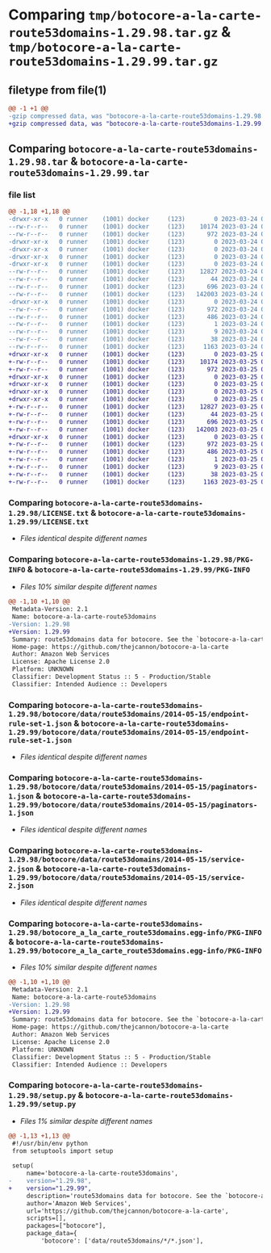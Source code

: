 # Comparing `tmp/botocore-a-la-carte-route53domains-1.29.98.tar.gz` & `tmp/botocore-a-la-carte-route53domains-1.29.99.tar.gz`

## filetype from file(1)

```diff
@@ -1 +1 @@
-gzip compressed data, was "botocore-a-la-carte-route53domains-1.29.98.tar", last modified: Fri Mar 24 01:24:39 2023, max compression
+gzip compressed data, was "botocore-a-la-carte-route53domains-1.29.99.tar", last modified: Sat Mar 25 01:23:08 2023, max compression
```

## Comparing `botocore-a-la-carte-route53domains-1.29.98.tar` & `botocore-a-la-carte-route53domains-1.29.99.tar`

### file list

```diff
@@ -1,18 +1,18 @@
-drwxr-xr-x   0 runner    (1001) docker     (123)        0 2023-03-24 01:24:39.986141 botocore-a-la-carte-route53domains-1.29.98/
--rw-r--r--   0 runner    (1001) docker     (123)    10174 2023-03-24 01:24:39.000000 botocore-a-la-carte-route53domains-1.29.98/LICENSE.txt
--rw-r--r--   0 runner    (1001) docker     (123)      972 2023-03-24 01:24:39.986141 botocore-a-la-carte-route53domains-1.29.98/PKG-INFO
-drwxr-xr-x   0 runner    (1001) docker     (123)        0 2023-03-24 01:24:39.986141 botocore-a-la-carte-route53domains-1.29.98/botocore/
-drwxr-xr-x   0 runner    (1001) docker     (123)        0 2023-03-24 01:24:39.986141 botocore-a-la-carte-route53domains-1.29.98/botocore/data/
-drwxr-xr-x   0 runner    (1001) docker     (123)        0 2023-03-24 01:24:39.986141 botocore-a-la-carte-route53domains-1.29.98/botocore/data/route53domains/
-drwxr-xr-x   0 runner    (1001) docker     (123)        0 2023-03-24 01:24:39.986141 botocore-a-la-carte-route53domains-1.29.98/botocore/data/route53domains/2014-05-15/
--rw-r--r--   0 runner    (1001) docker     (123)    12827 2023-03-24 01:23:57.000000 botocore-a-la-carte-route53domains-1.29.98/botocore/data/route53domains/2014-05-15/endpoint-rule-set-1.json
--rw-r--r--   0 runner    (1001) docker     (123)       44 2023-03-24 01:23:57.000000 botocore-a-la-carte-route53domains-1.29.98/botocore/data/route53domains/2014-05-15/examples-1.json
--rw-r--r--   0 runner    (1001) docker     (123)      696 2023-03-24 01:23:57.000000 botocore-a-la-carte-route53domains-1.29.98/botocore/data/route53domains/2014-05-15/paginators-1.json
--rw-r--r--   0 runner    (1001) docker     (123)   142003 2023-03-24 01:23:57.000000 botocore-a-la-carte-route53domains-1.29.98/botocore/data/route53domains/2014-05-15/service-2.json
-drwxr-xr-x   0 runner    (1001) docker     (123)        0 2023-03-24 01:24:39.986141 botocore-a-la-carte-route53domains-1.29.98/botocore_a_la_carte_route53domains.egg-info/
--rw-r--r--   0 runner    (1001) docker     (123)      972 2023-03-24 01:24:39.000000 botocore-a-la-carte-route53domains-1.29.98/botocore_a_la_carte_route53domains.egg-info/PKG-INFO
--rw-r--r--   0 runner    (1001) docker     (123)      486 2023-03-24 01:24:39.000000 botocore-a-la-carte-route53domains-1.29.98/botocore_a_la_carte_route53domains.egg-info/SOURCES.txt
--rw-r--r--   0 runner    (1001) docker     (123)        1 2023-03-24 01:24:39.000000 botocore-a-la-carte-route53domains-1.29.98/botocore_a_la_carte_route53domains.egg-info/dependency_links.txt
--rw-r--r--   0 runner    (1001) docker     (123)        9 2023-03-24 01:24:39.000000 botocore-a-la-carte-route53domains-1.29.98/botocore_a_la_carte_route53domains.egg-info/top_level.txt
--rw-r--r--   0 runner    (1001) docker     (123)       38 2023-03-24 01:24:39.986141 botocore-a-la-carte-route53domains-1.29.98/setup.cfg
--rw-r--r--   0 runner    (1001) docker     (123)     1163 2023-03-24 01:24:39.000000 botocore-a-la-carte-route53domains-1.29.98/setup.py
+drwxr-xr-x   0 runner    (1001) docker     (123)        0 2023-03-25 01:23:08.049044 botocore-a-la-carte-route53domains-1.29.99/
+-rw-r--r--   0 runner    (1001) docker     (123)    10174 2023-03-25 01:23:07.000000 botocore-a-la-carte-route53domains-1.29.99/LICENSE.txt
+-rw-r--r--   0 runner    (1001) docker     (123)      972 2023-03-25 01:23:08.049044 botocore-a-la-carte-route53domains-1.29.99/PKG-INFO
+drwxr-xr-x   0 runner    (1001) docker     (123)        0 2023-03-25 01:23:08.049044 botocore-a-la-carte-route53domains-1.29.99/botocore/
+drwxr-xr-x   0 runner    (1001) docker     (123)        0 2023-03-25 01:23:08.049044 botocore-a-la-carte-route53domains-1.29.99/botocore/data/
+drwxr-xr-x   0 runner    (1001) docker     (123)        0 2023-03-25 01:23:08.049044 botocore-a-la-carte-route53domains-1.29.99/botocore/data/route53domains/
+drwxr-xr-x   0 runner    (1001) docker     (123)        0 2023-03-25 01:23:08.049044 botocore-a-la-carte-route53domains-1.29.99/botocore/data/route53domains/2014-05-15/
+-rw-r--r--   0 runner    (1001) docker     (123)    12827 2023-03-25 01:22:12.000000 botocore-a-la-carte-route53domains-1.29.99/botocore/data/route53domains/2014-05-15/endpoint-rule-set-1.json
+-rw-r--r--   0 runner    (1001) docker     (123)       44 2023-03-25 01:22:12.000000 botocore-a-la-carte-route53domains-1.29.99/botocore/data/route53domains/2014-05-15/examples-1.json
+-rw-r--r--   0 runner    (1001) docker     (123)      696 2023-03-25 01:22:12.000000 botocore-a-la-carte-route53domains-1.29.99/botocore/data/route53domains/2014-05-15/paginators-1.json
+-rw-r--r--   0 runner    (1001) docker     (123)   142003 2023-03-25 01:22:12.000000 botocore-a-la-carte-route53domains-1.29.99/botocore/data/route53domains/2014-05-15/service-2.json
+drwxr-xr-x   0 runner    (1001) docker     (123)        0 2023-03-25 01:23:08.049044 botocore-a-la-carte-route53domains-1.29.99/botocore_a_la_carte_route53domains.egg-info/
+-rw-r--r--   0 runner    (1001) docker     (123)      972 2023-03-25 01:23:08.000000 botocore-a-la-carte-route53domains-1.29.99/botocore_a_la_carte_route53domains.egg-info/PKG-INFO
+-rw-r--r--   0 runner    (1001) docker     (123)      486 2023-03-25 01:23:08.000000 botocore-a-la-carte-route53domains-1.29.99/botocore_a_la_carte_route53domains.egg-info/SOURCES.txt
+-rw-r--r--   0 runner    (1001) docker     (123)        1 2023-03-25 01:23:08.000000 botocore-a-la-carte-route53domains-1.29.99/botocore_a_la_carte_route53domains.egg-info/dependency_links.txt
+-rw-r--r--   0 runner    (1001) docker     (123)        9 2023-03-25 01:23:08.000000 botocore-a-la-carte-route53domains-1.29.99/botocore_a_la_carte_route53domains.egg-info/top_level.txt
+-rw-r--r--   0 runner    (1001) docker     (123)       38 2023-03-25 01:23:08.049044 botocore-a-la-carte-route53domains-1.29.99/setup.cfg
+-rw-r--r--   0 runner    (1001) docker     (123)     1163 2023-03-25 01:23:07.000000 botocore-a-la-carte-route53domains-1.29.99/setup.py
```

### Comparing `botocore-a-la-carte-route53domains-1.29.98/LICENSE.txt` & `botocore-a-la-carte-route53domains-1.29.99/LICENSE.txt`

 * *Files identical despite different names*

### Comparing `botocore-a-la-carte-route53domains-1.29.98/PKG-INFO` & `botocore-a-la-carte-route53domains-1.29.99/PKG-INFO`

 * *Files 10% similar despite different names*

```diff
@@ -1,10 +1,10 @@
 Metadata-Version: 2.1
 Name: botocore-a-la-carte-route53domains
-Version: 1.29.98
+Version: 1.29.99
 Summary: route53domains data for botocore. See the `botocore-a-la-carte` package for more info.
 Home-page: https://github.com/thejcannon/botocore-a-la-carte
 Author: Amazon Web Services
 License: Apache License 2.0
 Platform: UNKNOWN
 Classifier: Development Status :: 5 - Production/Stable
 Classifier: Intended Audience :: Developers
```

### Comparing `botocore-a-la-carte-route53domains-1.29.98/botocore/data/route53domains/2014-05-15/endpoint-rule-set-1.json` & `botocore-a-la-carte-route53domains-1.29.99/botocore/data/route53domains/2014-05-15/endpoint-rule-set-1.json`

 * *Files identical despite different names*

### Comparing `botocore-a-la-carte-route53domains-1.29.98/botocore/data/route53domains/2014-05-15/paginators-1.json` & `botocore-a-la-carte-route53domains-1.29.99/botocore/data/route53domains/2014-05-15/paginators-1.json`

 * *Files identical despite different names*

### Comparing `botocore-a-la-carte-route53domains-1.29.98/botocore/data/route53domains/2014-05-15/service-2.json` & `botocore-a-la-carte-route53domains-1.29.99/botocore/data/route53domains/2014-05-15/service-2.json`

 * *Files identical despite different names*

### Comparing `botocore-a-la-carte-route53domains-1.29.98/botocore_a_la_carte_route53domains.egg-info/PKG-INFO` & `botocore-a-la-carte-route53domains-1.29.99/botocore_a_la_carte_route53domains.egg-info/PKG-INFO`

 * *Files 10% similar despite different names*

```diff
@@ -1,10 +1,10 @@
 Metadata-Version: 2.1
 Name: botocore-a-la-carte-route53domains
-Version: 1.29.98
+Version: 1.29.99
 Summary: route53domains data for botocore. See the `botocore-a-la-carte` package for more info.
 Home-page: https://github.com/thejcannon/botocore-a-la-carte
 Author: Amazon Web Services
 License: Apache License 2.0
 Platform: UNKNOWN
 Classifier: Development Status :: 5 - Production/Stable
 Classifier: Intended Audience :: Developers
```

### Comparing `botocore-a-la-carte-route53domains-1.29.98/setup.py` & `botocore-a-la-carte-route53domains-1.29.99/setup.py`

 * *Files 1% similar despite different names*

```diff
@@ -1,13 +1,13 @@
 #!/usr/bin/env python
 from setuptools import setup
 
 setup(
     name='botocore-a-la-carte-route53domains',
-    version="1.29.98",
+    version="1.29.99",
     description='route53domains data for botocore. See the `botocore-a-la-carte` package for more info.',
     author='Amazon Web Services',
     url='https://github.com/thejcannon/botocore-a-la-carte',
     scripts=[],
     packages=["botocore"],
     package_data={
         'botocore': ['data/route53domains/*/*.json'],
```

